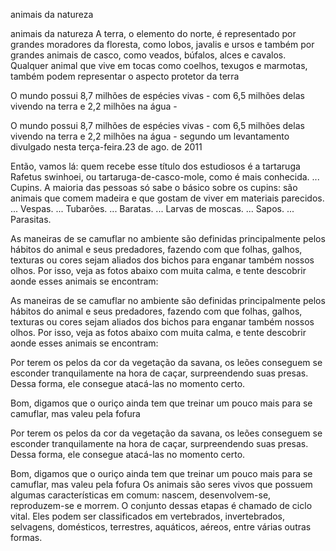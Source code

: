 animais da natureza 

animais da natureza
A terra, o elemento do norte, é representado por grandes moradores da floresta, como lobos, javalis e ursos e também por grandes animais de casco, como veados, búfalos, alces e cavalos. Qualquer animal que vive em tocas como coelhos, texugos e marmotas, também podem representar o aspecto protetor da terra


O mundo possui 8,7 milhões de espécies vivas - com 6,5 milhões delas vivendo na terra e 2,2 milhões na água - 


O mundo possui 8,7 milhões de espécies vivas - com 6,5 milhões delas vivendo na terra e 2,2 milhões na água - segundo um levantamento divulgado nesta terça-feira.23 de ago. de 2011

Então, vamos lá: quem recebe esse título dos estudiosos é a tartaruga Rafetus swinhoei, ou tartaruga-de-casco-mole, como é mais conhecida. ...
Cupins. A maioria das pessoas só sabe o básico sobre os cupins: são animais que comem madeira e que gostam de viver em materiais parecidos. ...
Vespas. ...
Tubarões. ...
Baratas. ...
Larvas de moscas. ...
Sapos. ...
Parasitas.

As maneiras de se camuflar no ambiente são definidas principalmente pelos hábitos do animal e seus predadores, fazendo com que folhas, galhos, texturas ou cores sejam aliados dos bichos para enganar também nossos olhos. Por isso, veja as fotos abaixo com muita calma, e tente descobrir aonde esses animais se encontram:

As maneiras de se camuflar no ambiente são definidas principalmente pelos hábitos do animal e seus predadores, fazendo com que folhas, galhos, texturas ou cores sejam aliados dos bichos para enganar também nossos olhos. Por isso, veja as fotos abaixo com muita calma, e tente descobrir aonde esses animais se encontram:

Por terem os pelos da cor da vegetação da savana, os leões conseguem se esconder tranquilamente na hora de caçar, surpreendendo suas presas. Dessa forma, ele consegue atacá-las no momento certo.

Bom, digamos que o ouriço ainda tem que treinar um pouco mais para se camuflar, mas valeu pela fofura

Por terem os pelos da cor da vegetação da savana, os leões conseguem se esconder tranquilamente na hora de caçar, surpreendendo suas presas. Dessa forma, ele consegue atacá-las no momento certo.

Bom, digamos que o ouriço ainda tem que treinar um pouco mais para se camuflar, mas valeu pela fofura
Os animais são seres vivos que possuem algumas características em comum: nascem, desenvolvem-se, reproduzem-se e morrem. O conjunto dessas etapas é chamado de ciclo vital. Eles podem ser classificados em vertebrados, invertebrados, selvagens, domésticos, terrestres, aquáticos, aéreos, entre várias outras formas.
